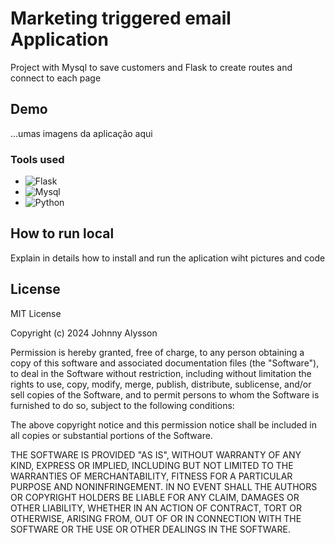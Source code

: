 
# Marketing triggered email Application	
Project with Mysql to save customers and Flask to create routes and connect to each page

<h2 id=about> Demo </h2>    
...umas imagens da aplicação aqui

### Tools used
- ![Flask](https://img.shields.io/badge/flask-2a7851?style=for-the-badge&logo=flask)
- ![Mysql](https://img.shields.io/badge/mysql-%23316192.svg?style=for-the-badge&logo=mysql&logoColor=white)
- ![Python](https://img.shields.io/badge/python-%2320232a.svg?style=for-the-badge&logo=python&logoColor=%2361DAFB)    

## How to run local

Explain in details how to install and run the aplication wiht pictures and code

                    
<h2 id=license> License </h2>

MIT License

Copyright (c) 2024 Johnny Alysson

Permission is hereby granted, free of charge, to any person obtaining a copy
of this software and associated documentation files (the "Software"), to deal
in the Software without restriction, including without limitation the rights
to use, copy, modify, merge, publish, distribute, sublicense, and/or sell
copies of the Software, and to permit persons to whom the Software is
furnished to do so, subject to the following conditions:

The above copyright notice and this permission notice shall be included in all
copies or substantial portions of the Software.

THE SOFTWARE IS PROVIDED "AS IS", WITHOUT WARRANTY OF ANY KIND, EXPRESS OR
IMPLIED, INCLUDING BUT NOT LIMITED TO THE WARRANTIES OF MERCHANTABILITY,
FITNESS FOR A PARTICULAR PURPOSE AND NONINFRINGEMENT. IN NO EVENT SHALL THE
AUTHORS OR COPYRIGHT HOLDERS BE LIABLE FOR ANY CLAIM, DAMAGES OR OTHER
LIABILITY, WHETHER IN AN ACTION OF CONTRACT, TORT OR OTHERWISE, ARISING FROM,
OUT OF OR IN CONNECTION WITH THE SOFTWARE OR THE USE OR OTHER DEALINGS IN THE
SOFTWARE.
